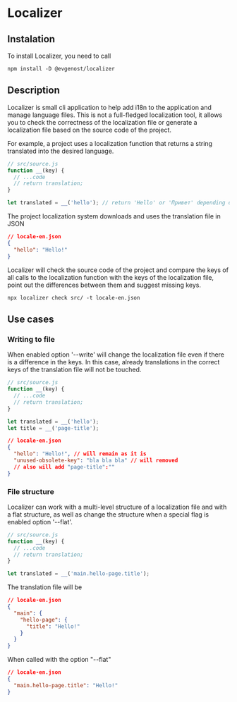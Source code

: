 # Localizer

## Instalation

To install Localizer, you need to call

```
npm install -D @evgenost/localizer
```

## Description

Localizer is small cli application to help add i18n to the application and manage language files.
This is not a full-fledged localization tool, it allows you to check the correctness of the localization file or generate a localization file based on the source code of the project.

For example, a project uses a localization function that returns a string translated into the desired language.

```javascript
// src/source.js
function __(key) {
  // ...code
  // return translation;
}

let translated = __('hello'); // return 'Hello' or 'Привет' depending on the uploaded translation file
```

The project localization system downloads and uses the translation file in JSON

```json
// locale-en.json
{
  "hello": "Hello!"
}
```

Localizer will check the source code of the project and compare the keys of all calls to the localization function with the keys of the localization file, point out the differences between them and suggest missing keys.

```
npx localizer check src/ -t locale-en.json
```

## Use cases

### Writing to file

When enabled option '--write' will change the localization file even if there is a difference in the keys. In this case, already translations in the correct keys of the translation file will not be touched.

```javascript
// src/source.js
function __(key) {
  // ...code
  // return translation;
}

let translated = __('hello');
let title = __('page-title');
```

```json
// locale-en.json
{
  "hello": "Hello!", // will remain as it is
  "unused-obsolete-key": "bla bla bla" // will removed
  // also will add "page-title":""
}
```

### File structure

Localizer can work with a multi-level structure of a localization file and with a flat structure, as well as change the structure when a special flag is enabled option '--flat'.

```javascript
// src/source.js
function __(key) {
  // ...code
  // return translation;
}

let translated = __('main.hello-page.title');
```

The translation file will be

```json
// locale-en.json
{
  "main": {
    "hello-page": {
      "title": "Hello!"
    }
  }
}
```

When called with the option "--flat"

```json
// locale-en.json
{
  "main.hello-page.title": "Hello!"
}
```
